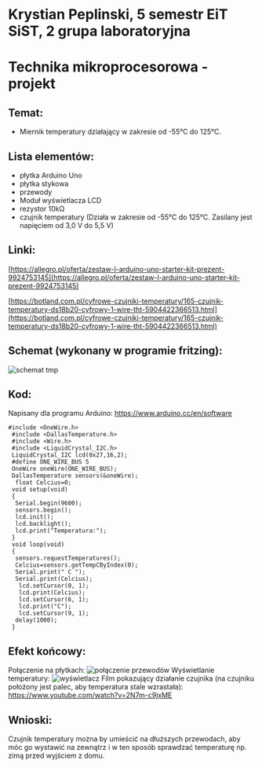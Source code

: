 # Krystian Peplinski, 5 semestr EiT SiST, 2 grupa laboratoryjna
# Technika mikroprocesorowa - projekt

## Temat:

- Miernik temperatury działający w zakresie od -55°C do 125°C.

## Lista elementów:

- płytka Arduino Uno
- płytka stykowa
- przewody
- Moduł wyświetlacza LCD
- rezystor 10kΩ
- czujnik temperatury (Działa w zakresie od -55°C do 125°C. Zasilany jest napięciem od 3,0 V do 5,5 V)

## Linki:
[https://allegro.pl/oferta/zestaw-l-arduino-uno-starter-kit-prezent-9924753145](https://allegro.pl/oferta/zestaw-l-arduino-uno-starter-kit-prezent-9924753145)

[https://botland.com.pl/cyfrowe-czujniki-temperatury/165-czujnik-temperatury-ds18b20-cyfrowy-1-wire-tht-5904422366513.html](https://botland.com.pl/cyfrowe-czujniki-temperatury/165-czujnik-temperatury-ds18b20-cyfrowy-1-wire-tht-5904422366513.html)

## Schemat (wykonany w programie fritzing):

![schemat tmp](https://user-images.githubusercontent.com/93950820/153689029-58769ab3-31d8-41a1-bb30-d4678e8442fa.jpg)


## Kod:
Napisany dla programu Arduino: https://www.arduino.cc/en/software
```
#include <OneWire.h>
 #include <DallasTemperature.h>
 #include <Wire.h>
 #include <LiquidCrystal_I2C.h>
 LiquidCrystal_I2C lcd(0x27,16,2);
 #define ONE_WIRE_BUS 5
 OneWire oneWire(ONE_WIRE_BUS);
 DallasTemperature sensors(&oneWire);
  float Celcius=0;
 void setup(void)
 {
  Serial.begin(9600);
  sensors.begin();
  lcd.init();
  lcd.backlight();
  lcd.print("Temperatura:");
 }
 void loop(void)
 {
  sensors.requestTemperatures();
  Celcius=sensors.getTempCByIndex(0);
  Serial.print(" C ");
  Serial.print(Celcius);
   lcd.setCursor(0, 1);
   lcd.print(Celcius);
   lcd.setCursor(6, 1);
   lcd.print("C");
   lcd.setCursor(9, 1);
  delay(1000);
 }
 ```
 ## Efekt końcowy:
 Połączenie na płytkach:
 ![połączenie przewodów](https://user-images.githubusercontent.com/93950820/153688355-ed23ed3b-4cc3-44b5-a99c-144ae602b289.jpg)
 Wyświetlanie temperatury:
 ![wyświetlacz](https://user-images.githubusercontent.com/93950820/153688427-c6b5e8bb-8864-4769-8f1a-183be957870a.jpg)
Film pokazujący działanie czujnika (na czujniku położony jest palec, aby temperatura stale wzrastała):
https://www.youtube.com/watch?v=2N7m-c9jxME

## Wnioski:
Czujnik temperatury można by umieścić na dłuższych przewodach, aby móc go wystawić na zewnątrz i w ten sposób sprawdzać temperaturę np. zimą przed wyjściem z domu.
